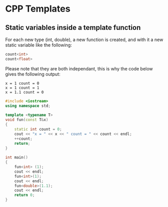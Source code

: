 # CPP Templates

## Static variables inside a template function
For each new type (int, double), a new function is created, and with it a new static variable like the following:
```cpp
count<int>
count<float>
```
Please note that they are both independant, this is why the code below gives the following output:
```
x = 1 count = 0
x = 1 count = 1
x = 1.1 count = 0
```
```cpp
#include <iostream>
using namespace std;
 
template <typename T>
void fun(const T&x)
{
    static int count = 0;
    cout << "x = " << x << " count = " << count << endl;
    ++count;
    return;
}
 
int main()
{
    fun<int> (1); 
    cout << endl;
    fun<int>(1); 
    cout << endl;
    fun<double>(1.1);
    cout << endl;
    return 0;
}
```
